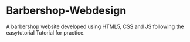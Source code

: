 # Barbershop-Webdesign

A barbershop website developed using HTML5, CSS and JS following the easytutorial Tutorial for practice.